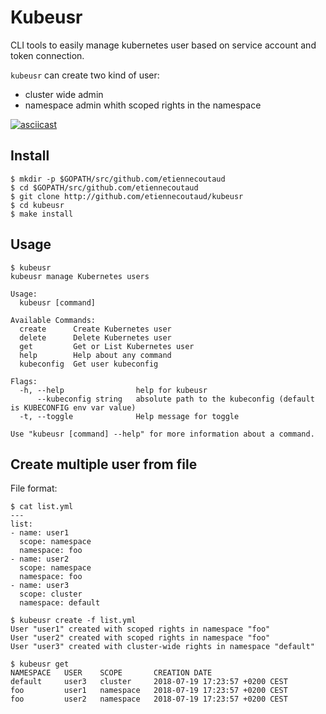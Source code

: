 # Kubeusr
CLI tools to easily manage kubernetes user based on service account and token connection.


`kubeusr` can create two kind of user:
* cluster wide admin
* namespace admin whith scoped rights in the namespace

[![asciicast](https://asciinema.org/a/fgAtKRyhOTOYA2zSvIiRZWXbm.png)](https://asciinema.org/a/fgAtKRyhOTOYA2zSvIiRZWXbm?speed=1.7)

## Install

```
$ mkdir -p $GOPATH/src/github.com/etiennecoutaud
$ cd $GOPATH/src/github.com/etiennecoutaud
$ git clone http://github.com/etiennecoutaud/kubeusr
$ cd kubeusr
$ make install
```

## Usage
```
$ kubeusr
kubeusr manage Kubernetes users

Usage:
  kubeusr [command]

Available Commands:
  create      Create Kubernetes user
  delete      Delete Kubernetes user
  get         Get or List Kubernetes user
  help        Help about any command
  kubeconfig  Get user kubeconfig

Flags:
  -h, --help                help for kubeusr
      --kubeconfig string   absolute path to the kubeconfig (default is KUBECONFIG env var value)
  -t, --toggle              Help message for toggle

Use "kubeusr [command] --help" for more information about a command.
```

## Create multiple user from file

File format:
```
$ cat list.yml
---
list:
- name: user1
  scope: namespace
  namespace: foo
- name: user2
  scope: namespace
  namespace: foo
- name: user3
  scope: cluster
  namespace: default
```

```
$ kubeusr create -f list.yml
User "user1" created with scoped rights in namespace "foo"
User "user2" created with scoped rights in namespace "foo"
User "user3" created with cluster-wide rights in namespace "default"

$ kubeusr get
NAMESPACE   USER    SCOPE       CREATION DATE
default     user3   cluster     2018-07-19 17:23:57 +0200 CEST
foo         user1   namespace   2018-07-19 17:23:57 +0200 CEST
foo         user2   namespace   2018-07-19 17:23:57 +0200 CEST
```
